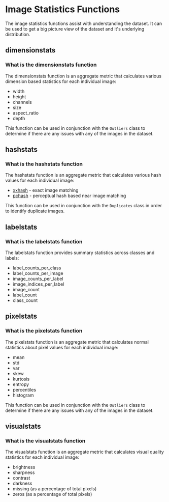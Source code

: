 # Image Statistics Functions

The image statistics functions assist with understanding the dataset.
It can be used to get a big picture view of the dataset and it's underlying distribution.

## dimensionstats

### What is the dimensionstats function

The dimensionstats function is an aggregate metric that calculates various dimension based statistics for each individual image:
- width
- height
- channels
- size
- aspect_ratio
- depth

This function can be used in conjunction with the `Outliers` class to determine if there are any issues with any of the images in the dataset.

## hashstats

### What is the hashstats function

The hashstats function is an aggregate metric that calculates various hash values for each individual image:
- [xxhash](https://github.com/Cyan4973/xxHash) - exact image matching
- [pchash](https://en.wikipedia.org/wiki/Perceptual_hashing) - perceptual hash based near image matching

This function can be used in conjunction with the `Duplicates` class in order to identify duplicate images.

## labelstats

### What is the labelstats function

The labelstats function provides summary statistics across classes and labels:
- label_counts_per_class
- label_counts_per_image
- image_counts_per_label
- image_indices_per_label
- image_count
- label_count
- class_count

## pixelstats

### What is the pixelstats function

The pixelstats function is an aggregate metric that calculates normal statistics about pixel values for each individual image:
- mean
- std
- var
- skew
- kurtosis
- entropy
- percentiles
- histogram

This function can be used in conjunction with the `Outliers` class to determine if there are any issues with any of the images in the dataset.

## visualstats

### What is the visualstats function

The visualstats function is an aggregate metric that calculates visual quality statistics for each individual image:
- brightness
- sharpness
- contrast
- darkness
- missing (as a percentage of total pixels)
- zeros (as a percentage of total pixels)

